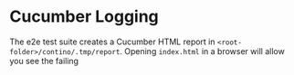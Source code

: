 # Cucumber Logging

The e2e test suite creates a Cucumber HTML report in 
`<root-folder>/contino/.tmp/report`.  Opening `index.html` in a browser will
allow you see the failing 